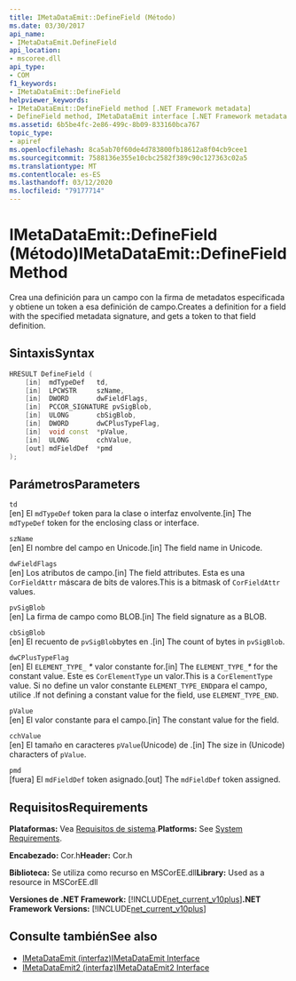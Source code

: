 ```yaml
---
title: IMetaDataEmit::DefineField (Método)
ms.date: 03/30/2017
api_name:
- IMetaDataEmit.DefineField
api_location:
- mscoree.dll
api_type:
- COM
f1_keywords:
- IMetaDataEmit::DefineField
helpviewer_keywords:
- IMetaDataEmit::DefineField method [.NET Framework metadata]
- DefineField method, IMetaDataEmit interface [.NET Framework metadata
ms.assetid: 6b5be4fc-2e86-499c-8b09-833160bca767
topic_type:
- apiref
ms.openlocfilehash: 8ca5ab70f60de4d783800fb18612a8f04cb9cee1
ms.sourcegitcommit: 7588136e355e10cbc2582f389c90c127363c02a5
ms.translationtype: MT
ms.contentlocale: es-ES
ms.lasthandoff: 03/12/2020
ms.locfileid: "79177714"
---
```

# <a name="imetadataemitdefinefield-method"></a><span data-ttu-id="f483b-102">IMetaDataEmit::DefineField (Método)</span><span class="sxs-lookup"><span data-stu-id="f483b-102">IMetaDataEmit::DefineField Method</span></span>
<span data-ttu-id="f483b-103">Crea una definición para un campo con la firma de metadatos especificada y obtiene un token a esa definición de campo.</span><span class="sxs-lookup"><span data-stu-id="f483b-103">Creates a definition for a field with the specified metadata signature, and gets a token to that field definition.</span></span>  
  
## <a name="syntax"></a><span data-ttu-id="f483b-104">Sintaxis</span><span class="sxs-lookup"><span data-stu-id="f483b-104">Syntax</span></span>  
  
```cpp  
HRESULT DefineField (
    [in]  mdTypeDef   td,
    [in]  LPCWSTR     szName,
    [in]  DWORD       dwFieldFlags,
    [in]  PCCOR_SIGNATURE pvSigBlob,
    [in]  ULONG       cbSigBlob,
    [in]  DWORD       dwCPlusTypeFlag,
    [in]  void const  *pValue,
    [in]  ULONG       cchValue,
    [out] mdFieldDef  *pmd
);  
```  
  
## <a name="parameters"></a><span data-ttu-id="f483b-105">Parámetros</span><span class="sxs-lookup"><span data-stu-id="f483b-105">Parameters</span></span>  
 `td`  
 <span data-ttu-id="f483b-106">[en] El `mdTypeDef` token para la clase o interfaz envolvente.</span><span class="sxs-lookup"><span data-stu-id="f483b-106">[in] The `mdTypeDef` token for the enclosing class or interface.</span></span>  
  
 `szName`  
 <span data-ttu-id="f483b-107">[en] El nombre del campo en Unicode.</span><span class="sxs-lookup"><span data-stu-id="f483b-107">[in] The field name in Unicode.</span></span>  
  
 `dwFieldFlags`  
 <span data-ttu-id="f483b-108">[en] Los atributos de campo.</span><span class="sxs-lookup"><span data-stu-id="f483b-108">[in] The field attributes.</span></span> <span data-ttu-id="f483b-109">Esta es una `CorFieldAttr` máscara de bits de valores.</span><span class="sxs-lookup"><span data-stu-id="f483b-109">This is a bitmask of `CorFieldAttr` values.</span></span>  
  
 `pvSigBlob`  
 <span data-ttu-id="f483b-110">[en] La firma de campo como BLOB.</span><span class="sxs-lookup"><span data-stu-id="f483b-110">[in] The field signature as a BLOB.</span></span>  
  
 `cbSigBlob`  
 <span data-ttu-id="f483b-111">[en] El recuento de `pvSigBlob`bytes en .</span><span class="sxs-lookup"><span data-stu-id="f483b-111">[in] The count of bytes in `pvSigBlob`.</span></span>  
  
 `dwCPlusTypeFlag`  
 <span data-ttu-id="f483b-112">[en] El `ELEMENT_TYPE_` *\** valor constante for.</span><span class="sxs-lookup"><span data-stu-id="f483b-112">[in] The `ELEMENT_TYPE_`*\** for the constant value.</span></span> <span data-ttu-id="f483b-113">Este es `CorElementType` un valor.</span><span class="sxs-lookup"><span data-stu-id="f483b-113">This is a `CorElementType` value.</span></span> <span data-ttu-id="f483b-114">Si no define un valor constante `ELEMENT_TYPE_END`para el campo, utilice .</span><span class="sxs-lookup"><span data-stu-id="f483b-114">If not defining a constant value for the field, use `ELEMENT_TYPE_END`.</span></span>  
  
 `pValue`  
 <span data-ttu-id="f483b-115">[en] El valor constante para el campo.</span><span class="sxs-lookup"><span data-stu-id="f483b-115">[in] The constant value for the field.</span></span>  
  
 `cchValue`  
 <span data-ttu-id="f483b-116">[en] El tamaño en caracteres `pValue`(Unicode) de .</span><span class="sxs-lookup"><span data-stu-id="f483b-116">[in] The size in (Unicode) characters of `pValue`.</span></span>  
  
 `pmd`  
 <span data-ttu-id="f483b-117">[fuera] El `mdFieldDef` token asignado.</span><span class="sxs-lookup"><span data-stu-id="f483b-117">[out] The `mdFieldDef` token assigned.</span></span>  
  
## <a name="requirements"></a><span data-ttu-id="f483b-118">Requisitos</span><span class="sxs-lookup"><span data-stu-id="f483b-118">Requirements</span></span>  
 <span data-ttu-id="f483b-119">**Plataformas:** Vea [Requisitos de sistema](../../../../docs/framework/get-started/system-requirements.md).</span><span class="sxs-lookup"><span data-stu-id="f483b-119">**Platforms:** See [System Requirements](../../../../docs/framework/get-started/system-requirements.md).</span></span>  
  
 <span data-ttu-id="f483b-120">**Encabezado:** Cor.h</span><span class="sxs-lookup"><span data-stu-id="f483b-120">**Header:** Cor.h</span></span>  
  
 <span data-ttu-id="f483b-121">**Biblioteca:** Se utiliza como recurso en MSCorEE.dll</span><span class="sxs-lookup"><span data-stu-id="f483b-121">**Library:** Used as a resource in MSCorEE.dll</span></span>  
  
 <span data-ttu-id="f483b-122">**Versiones de .NET Framework:** [!INCLUDE[net_current_v10plus](../../../../includes/net-current-v10plus-md.md)]</span><span class="sxs-lookup"><span data-stu-id="f483b-122">**.NET Framework Versions:** [!INCLUDE[net_current_v10plus](../../../../includes/net-current-v10plus-md.md)]</span></span>  
  
## <a name="see-also"></a><span data-ttu-id="f483b-123">Consulte también</span><span class="sxs-lookup"><span data-stu-id="f483b-123">See also</span></span>

- [<span data-ttu-id="f483b-124">IMetaDataEmit (interfaz)</span><span class="sxs-lookup"><span data-stu-id="f483b-124">IMetaDataEmit Interface</span></span>](../../../../docs/framework/unmanaged-api/metadata/imetadataemit-interface.md)
- [<span data-ttu-id="f483b-125">IMetaDataEmit2 (interfaz)</span><span class="sxs-lookup"><span data-stu-id="f483b-125">IMetaDataEmit2 Interface</span></span>](../../../../docs/framework/unmanaged-api/metadata/imetadataemit2-interface.md)
